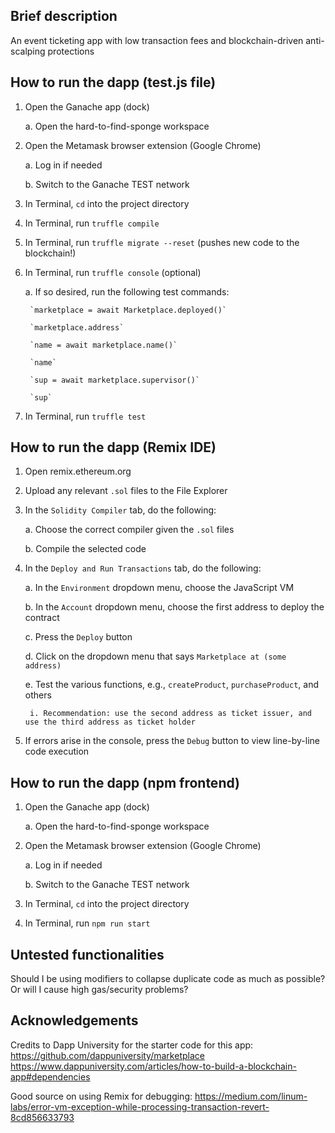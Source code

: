 ## Brief description
An event ticketing app with low transaction fees and blockchain-driven anti-scalping protections

## How to run the dapp (test.js file)
1. Open the Ganache app (dock)

	a. Open the hard-to-find-sponge workspace
	
2. Open the Metamask browser extension (Google Chrome)

	a. Log in if needed
	
	b. Switch to the Ganache TEST network
	
3. In Terminal, `cd` into the project directory
4. In Terminal, run `truffle compile`
5. In Terminal, run `truffle migrate --reset` (pushes new code to the blockchain!)
6. In Terminal, run `truffle console` (optional)

	a. If so desired, run the following test commands: 
	
		`marketplace = await Marketplace.deployed()`
		
		`marketplace.address`
		
		`name = await marketplace.name()`
		
		`name`
		
		`sup = await marketplace.supervisor()`
		
		`sup`
		
7. In Terminal, run `truffle test`

## How to run the dapp (Remix IDE)
1. Open remix.ethereum.org
2. Upload any relevant `.sol` files to the File Explorer
3. In the `Solidity Compiler` tab, do the following:

	a. Choose the correct compiler given the `.sol` files
	
	b. Compile the selected code
	
4. In the `Deploy and Run Transactions` tab, do the following: 

	a. In the `Environment` dropdown menu, choose the JavaScript VM
	
	b. In the `Account` dropdown menu, choose the first address to deploy the contract
	
	c. Press the `Deploy` button
	
	d. Click on the dropdown menu that says `Marketplace at (some address)`
	
	e. Test the various functions, e.g., `createProduct`, `purchaseProduct`, and others
	
		i. Recommendation: use the second address as ticket issuer, and use the third address as ticket holder
		
5. If errors arise in the console, press the `Debug` button to view line-by-line code execution

## How to run the dapp (npm frontend)
1. Open the Ganache app (dock)

	a. Open the hard-to-find-sponge workspace

2. Open the Metamask browser extension (Google Chrome)

	a. Log in if needed
	
	b. Switch to the Ganache TEST network

3. In Terminal, `cd` into the project directory
4. In Terminal, run `npm run start`

## Untested functionalities
Should I be using modifiers to collapse duplicate code as much as possible? Or will I cause high gas/security problems?

## Acknowledgements
Credits to Dapp University for the starter code for this app: 
https://github.com/dappuniversity/marketplace
https://www.dappuniversity.com/articles/how-to-build-a-blockchain-app#dependencies

Good source on using Remix for debugging: https://medium.com/linum-labs/error-vm-exception-while-processing-transaction-revert-8cd856633793
